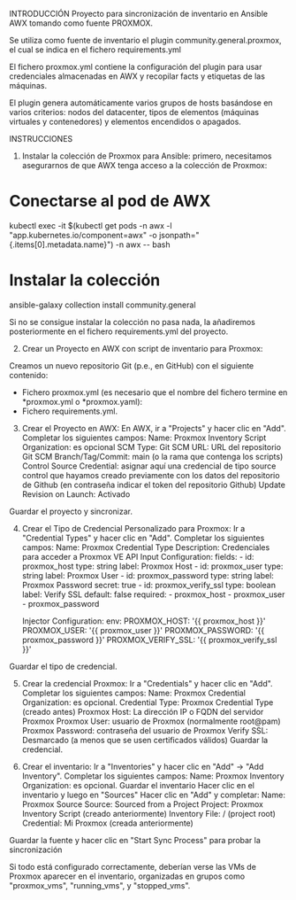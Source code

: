 INTRODUCCIÓN
Proyecto para sincronización de inventario en Ansible AWX tomando como fuente PROXMOX.

Se utiliza como fuente de inventario el plugin community.general.proxmox, el cual se
indica en el fichero requirements.yml

El fichero proxmox.yml contiene la configuración del plugin para usar credenciales
almacenadas en AWX y recopilar facts y etiquetas de las máquinas. 

El plugin genera automáticamente varios grupos de hosts basándose en varios criterios:
nodos del datacenter, tipos de elementos (máquinas virtuales y contenedores) y elementos
encendidos o apagados.

INSTRUCCIONES

1. Instalar la colección de Proxmox para Ansible: primero, necesitamos asegurarnos de que AWX tenga acceso a la colección de Proxmox:

# Conectarse al pod de AWX
kubectl exec -it $(kubectl get pods -n awx -l "app.kubernetes.io/component=awx" -o jsonpath="{.items[0].metadata.name}") -n awx -- bash

# Instalar la colección
ansible-galaxy collection install community.general

Si no se consigue instalar la colección no pasa nada, la añadiremos posteriormente en el fichero requirements.yml del proyecto.

2. Crear un Proyecto en AWX con script de inventario para Proxmox:

Creamos un nuevo repositorio Git (p.e., en GitHub) con el siguiente contenido:

- Fichero proxmox.yml (es necesario que el nombre del fichero termine en *proxmox.yml o *proxmox.yaml):
- Fichero requirements.yml.

3. Crear el Proyecto en AWX:
En AWX, ir a "Projects" y hacer clic en "Add". Completar los siguientes campos:
Name: Proxmox Inventory Script
Organization: es opcional
SCM Type: Git
SCM URL: URL del repositorio Git
SCM Branch/Tag/Commit: main (o la rama que contenga los scripts)
Control Source Credential: asignar aquí una credencial de tipo source control que hayamos creado previamente con los datos del repositorio de Github (en contraseña indicar el token del repositorio Github)
Update Revision on Launch: Activado

Guardar el proyecto y sincronizar.

4. Crear el Tipo de Credencial Personalizado para Proxmox:
Ir a "Credential Types" y hacer clic en "Add". Completar los siguientes campos:
	Name: Proxmox Credential Type
	Description: Credenciales para acceder a Proxmox VE API
	Input Configuration:
		fields:
		  - id: proxmox_host
		    type: string
		    label: Proxmox Host
		  - id: proxmox_user
		    type: string
		    label: Proxmox User
		  - id: proxmox_password
		    type: string
		    label: Proxmox Password
		    secret: true
		  - id: proxmox_verify_ssl
		    type: boolean
		    label: Verify SSL
		    default: false
		required:
		  - proxmox_host
		  - proxmox_user
		  - proxmox_password

	Injector Configuration:
		env:
		  PROXMOX_HOST: '{{ proxmox_host }}'
		  PROXMOX_USER: '{{ proxmox_user }}'
		  PROXMOX_PASSWORD: '{{ proxmox_password }}'
		  PROXMOX_VERIFY_SSL: '{{ proxmox_verify_ssl }}'

Guardar el tipo de credencial.

5. Crear la credencial Proxmox:
Ir a "Credentials" y hacer clic en "Add". Completar los siguientes campos:
	Name: Proxmox Credential
	Organization: es opcional.
	Credential Type: Proxmox Credential Type (creado antes)
	Proxmox Host: La dirección IP o FQDN del servidor Proxmox
	Proxmox User: usuario de Proxmox (normalmente root@pam)
	Proxmox Password: contraseña del usuario de Proxmox
	Verify SSL: Desmarcado (a menos que se usen certificados válidos)
Guardar la credencial.

6. Crear el inventario:
Ir a "Inventories" y hacer clic en "Add" → "Add Inventory". Completar los siguientes campos:
	Name: Proxmox Inventory
	Organization: es opcional.
Guardar el inventario
Hacer clic en el inventario y luego en "Sources"
Hacer clic en "Add" y completar:
	Name: Proxmox Source
	Source: Sourced from a Project
	Project: Proxmox Inventory Script (creado anteriormente)
	Inventory File: / (project root)
	Credential: Mi Proxmox (creada anteriormente)

Guardar la fuente y hacer clic en "Start Sync Process" para probar la sincronización

Si todo está configurado correctamente, deberían verse las VMs de Proxmox aparecer en el inventario, organizadas en grupos como "proxmox_vms", "running_vms", y "stopped_vms".





